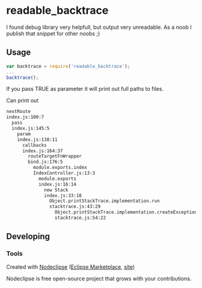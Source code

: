 

# readable_backtrace

I found debug library very helpfull, but output very unreadable. As a noob I publish that snippet for other noobs ;)

## Usage

```javascript
var backtrace = require('readable_backtrace');
...
backtrace();
```

If you pass TRUE as parameter it will print out full paths to files.

Can print out
```bash
nextRoute
index.js:100:7
  pass
  index.js:145:5
    param
    index.js:138:11
      callbacks
      index.js:164:37
        routeTargetFnWrapper
        bind.js:176:5
          module.exports.index
          IndexController.js:13:3
            module.exports
            index.js:16:14
              new Stack
              index.js:33:18
                Object.printStackTrace.implementation.run
                stacktrace.js:43:29
                  Object.printStackTrace.implementation.createException
                  stacktrace.js:54:22
```


## Developing



### Tools

Created with [Nodeclipse](https://github.com/Nodeclipse/nodeclipse-1)
 ([Eclipse Marketplace](http://marketplace.eclipse.org/content/nodeclipse), [site](http://www.nodeclipse.org))   

Nodeclipse is free open-source project that grows with your contributions.
